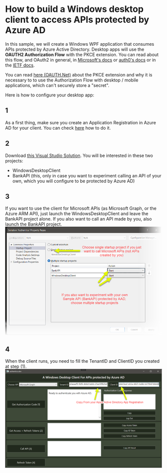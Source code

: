 # How to build a Windows desktop client to access APIs protected by Azure AD 
In this sample, we will create a Windows WPF application that consumes APIs protected by Azure Active Directory. Desktop apps will use the **OAUTH2 Authorization Flow** with the PKCE extension. You can read about this flow, and OAuth2 in general, in [Microsoft's docs](https://docs.microsoft.com/en-us/azure/active-directory/develop/v2-oauth2-auth-code-flow) or [auth0's docs](https://auth0.com/docs/get-started/authentication-and-authorization-flow/authorization-code-flow) or in the [IETF docs](https://datatracker.ietf.org/doc/html/rfc6749#section-4.1).

You can read [here (OAUTH.Net)](https://oauth.net/2/pkce/) about the PKCE extension and why it is necessary to to use the Authorization Flow with desktop / mobile applications, which can't securely store a "secret".

Here is how to configure your desktop app:

## 1
As a first thing, make sure you create an Application Registration in Azure AD for your client. You can check [here](CreateAClientApplicationInAzureActiveDirectory.md) how to do it.

## 2
Download [this Visual Studio Solution](https://github.com/RiccardoGMoschetti/authentico). You will be interested in these two projects:
- WindowsDesktopClient
- BankAPI (this, only in case you want to experiment calling an API of your own, which you will configure to be protected by Azure AD)

## 3
If you want to use the client for Microsoft APIs (as Microsoft Graph, or the Azure ARM API), just launch the WindowsDesktopClient and leave the BankAPI project alone. If you also want to call an API made by you, also launch the BankAPI project.
<img src="images/StartWindowsDesktopProject.png" height="20%" alt="Startup Project in Windows Desktop"/>

## 4
When the client runs, you need to fill the TenantID and ClientID you created at step (1).
<img src="images/WindowsDesktopClientForAzureADOverview.png" height="20%" alt="Startup Project in Windows Desktop"/>

